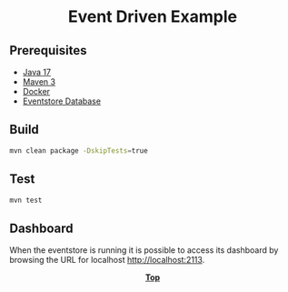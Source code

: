 # <p align="center">Event Driven Example</p>

## Prerequisites

* [Java 17](https://www.oracle.com/de/java/technologies/downloads/)
* [Maven 3](https://maven.apache.org/)
* [Docker](https://www.docker.com/)
* [Eventstore Database](https://www.eventstore.com/)

## Build

```bash
mvn clean package -DskipTests=true
```

## Test

```bash
mvn test
```

## Dashboard

When the eventstore is running it is possible to access its dashboard by browsing the URL for localhost
[http://localhost:2113](http://localhost:2113).

**<p align="center"> [Top](#event-driven-example) </p>**


